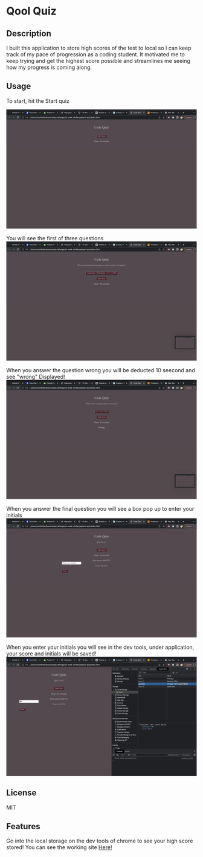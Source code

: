 # Qool Quiz

## Description

I built this application to store high scores of the test to local so I can keep track of my pace of progression as a coding student. It motivated me to keep trying and get the highest score possible and streamlines me seeing how my progress is coming along.


## Usage

To start, hit the Start quiz  


 ![alt text](./assets/readme-assets/Screenshot%202023-06-28%20at%205.23.44%20AM.png)
 
You will see the first of three questions
 ![alt](./assets/readme-assets/Screenshot%202023-06-28%20at%205.23.48%20AM.png)
 
When you answer the question wrong you will be deducted 10 seecond and see "wrong" Displayed!
 ![alt](./assets/readme-assets/Screenshot%202023-06-28%20at%205.23.50%20AM.png)
 
When you answer the final question you will see a box pop up to enter your initials
 ![alt](./assets/readme-assets/Screenshot%202023-06-28%20at%205.23.59%20AM.png)
 
When you enter your initials you will see in the dev tools, under application, your score and initials will be saved!
 ![alt](./assets/readme-assets/Screenshot%202023-06-28%20at%205.24.26%20AM.png)
## License

MIT

## Features

Go into the local storage on the dev tools of chrome to see your high score stored! You can see the working site [Here!](https://trifectice.github.io/qool-quiz/)
